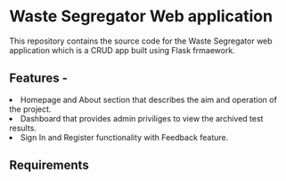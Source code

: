 # Waste Segregator Web application

This repository contains the source code for the Waste Segregator web application which is a CRUD app built using Flask frmaework.

<h2>Features -</h2>
<li>
  Homepage and About section that describes the aim and operation of the project.
</li>

<li>
  Dashboard that provides admin priviliges to view the archived test results.
</li>
<li>
  Sign In and Register functionality with Feedback feature.
</li>

<h2> Requirements </h2>

